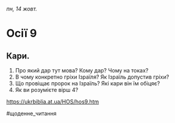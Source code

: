 
_пн, 14 жовт._

# Осії 9

## Кари.
1. Про який дар тут мова? Кому дар? Чому на токах?
2. В чому конкретно гріхи Ізраїля? Як Ізраїль допустив гріхи?
3. Що провіщає пророк на Ізраїль? Які кари він їм обіцяє?
4. Як ви розумієте вірш 4?

https://ukrbiblia.at.ua/HOS/hos9.htm 

#щоденне_читання
